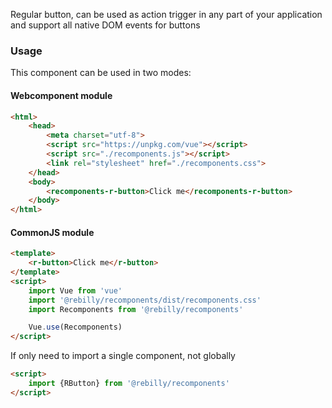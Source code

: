 Regular button, can be used as action trigger in any part of your application and support all native DOM events for buttons

### Usage

This component can be used in two modes:

#### Webcomponent module

```html
<html>
    <head>
        <meta charset="utf-8">
        <script src="https://unpkg.com/vue"></script>
        <script src="./recomponents.js"></script>
        <link rel="stylesheet" href="./recomponents.css">
    </head>
    <body>
        <recomponents-r-button>Click me</recomponents-r-button>
    </body>
</html>

```

#### CommonJS module

```html
<template>
    <r-button>Click me</r-button>
</template>
<script>
    import Vue from 'vue'
    import '@rebilly/recomponents/dist/recomponents.css'
    import Recomponents from '@rebilly/recomponents'

    Vue.use(Recomponents)
</script>
```

If only need to import a single component, not globally

```html
<script>
    import {RButton} from '@rebilly/recomponents'
</script>
```
